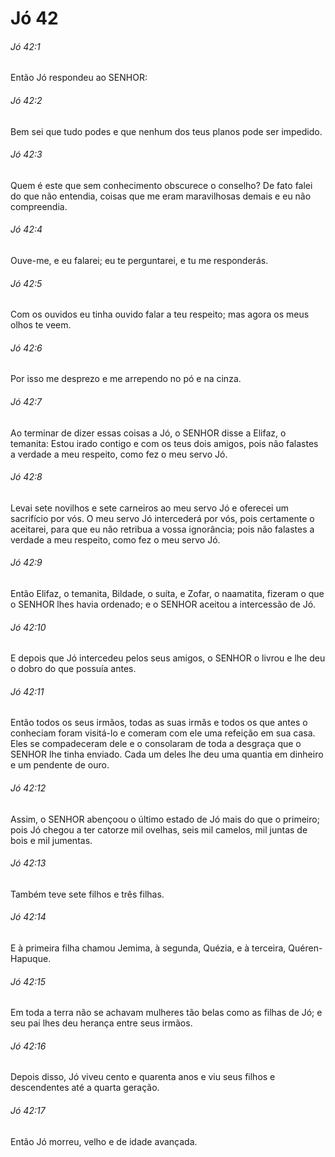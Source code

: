 # Jó 42

###### Jó 42:1

Então Jó respondeu ao SENHOR:

###### Jó 42:2

Bem sei que tudo podes e que nenhum dos teus planos pode ser impedido.

###### Jó 42:3

Quem é este que sem conhecimento obscurece o conselho? De fato falei do que não entendia, coisas que me eram maravilhosas demais e eu não compreendia.

###### Jó 42:4

Ouve-me, e eu falarei; eu te perguntarei, e tu me responderás.

###### Jó 42:5

Com os ouvidos eu tinha ouvido falar a teu respeito; mas agora os meus olhos te veem.

###### Jó 42:6

Por isso me desprezo e me arrependo no pó e na cinza.

###### Jó 42:7

Ao terminar de dizer essas coisas a Jó, o SENHOR disse a Elifaz, o temanita: Estou irado contigo e com os teus dois amigos, pois não falastes a verdade a meu respeito, como fez o meu servo Jó.

###### Jó 42:8

Levai sete novilhos e sete carneiros ao meu servo Jó e oferecei um sacrifício por vós. O meu servo Jó intercederá por vós, pois certamente o aceitarei, para que eu não retribua a vossa ignorância; pois não falastes a verdade a meu respeito, como fez o meu servo Jó.

###### Jó 42:9

Então Elifaz, o temanita, Bildade, o suíta, e Zofar, o naamatita, fizeram o que o SENHOR lhes havia ordenado; e o SENHOR aceitou a intercessão de Jó.

###### Jó 42:10

E depois que Jó intercedeu pelos seus amigos, o SENHOR o livrou e lhe deu o dobro do que possuía antes.

###### Jó 42:11

Então todos os seus irmãos, todas as suas irmãs e todos os que antes o conheciam foram visitá-lo e comeram com ele uma refeição em sua casa. Eles se compadeceram dele e o consolaram de toda a desgraça que o SENHOR lhe tinha enviado. Cada um deles lhe deu uma quantia em dinheiro e um pendente de ouro.

###### Jó 42:12

Assim, o SENHOR abençoou o último estado de Jó mais do que o primeiro; pois Jó chegou a ter catorze mil ovelhas, seis mil camelos, mil juntas de bois e mil jumentas.

###### Jó 42:13

Também teve sete filhos e três filhas.

###### Jó 42:14

E à primeira filha chamou Jemima, à segunda, Quézia, e à terceira, Quéren-Hapuque.

###### Jó 42:15

Em toda a terra não se achavam mulheres tão belas como as filhas de Jó; e seu pai lhes deu herança entre seus irmãos.

###### Jó 42:16

Depois disso, Jó viveu cento e quarenta anos e viu seus filhos e descendentes até a quarta geração.

###### Jó 42:17

Então Jó morreu, velho e de idade avançada.

